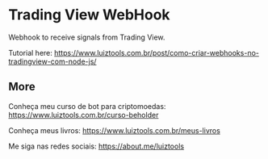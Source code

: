 # Trading View WebHook

Webhook to receive signals from Trading View.

Tutorial here: https://www.luiztools.com.br/post/como-criar-webhooks-no-tradingview-com-node-js/

## More

Conheça meu curso de bot para criptomoedas: https://www.luiztools.com.br/curso-beholder

Conheça meus livros: https://www.luiztools.com.br/meus-livros

Me siga nas redes sociais: https://about.me/luiztools